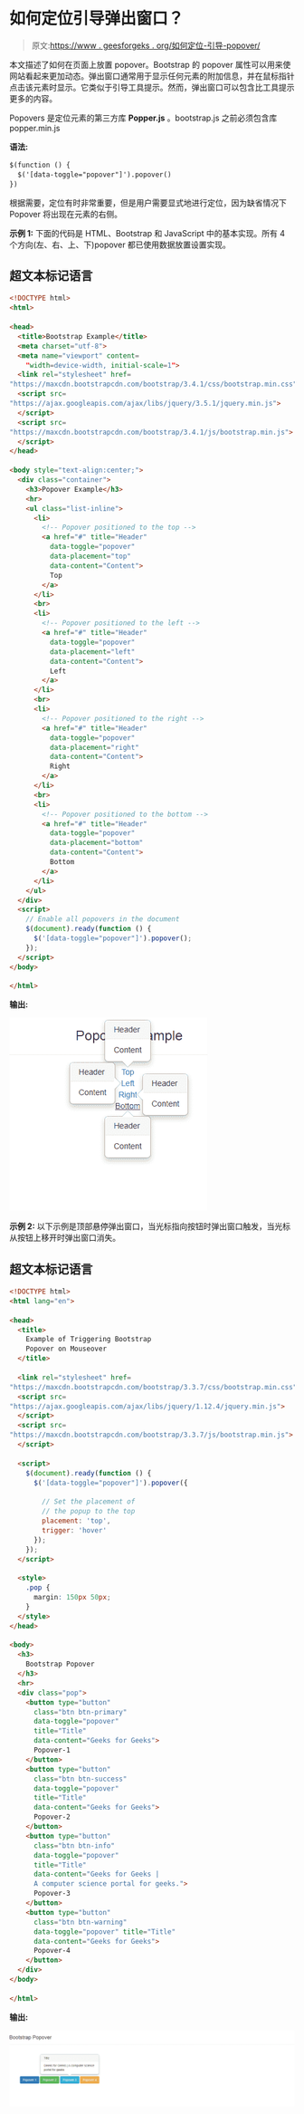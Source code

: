 # 如何定位引导弹出窗口？

> 原文:[https://www . geesforgeks . org/如何定位-引导-popover/](https://www.geeksforgeeks.org/how-to-position-a-bootstrap-popover/)

本文描述了如何在页面上放置 popover。Bootstrap 的 popover 属性可以用来使网站看起来更加动态。弹出窗口通常用于显示任何元素的附加信息，并在鼠标指针点击该元素时显示。它类似于引导工具提示。然而，弹出窗口可以包含比工具提示更多的内容。

Popovers 是定位元素的第三方库 **Popper.js** 。bootstrap.js 之前必须包含库 popper.min.js

**语法:**

```html
$(function () {
  $('[data-toggle="popover"]').popover()
})

```

根据需要，定位有时非常重要，但是用户需要显式地进行定位，因为缺省情况下 Popover 将出现在元素的右侧。

**示例 1:** 下面的代码是 HTML、Bootstrap 和 JavaScript 中的基本实现。所有 4 个方向(左、右、上、下)popover 都已使用数据放置设置实现。

## 超文本标记语言

```html
<!DOCTYPE html>
<html>

<head>
  <title>Bootstrap Example</title>
  <meta charset="utf-8">
  <meta name="viewport" content=
    "width=device-width, initial-scale=1">
  <link rel="stylesheet" href=
"https://maxcdn.bootstrapcdn.com/bootstrap/3.4.1/css/bootstrap.min.css">
  <script src=
"https://ajax.googleapis.com/ajax/libs/jquery/3.5.1/jquery.min.js">
  </script>
  <script src=
"https://maxcdn.bootstrapcdn.com/bootstrap/3.4.1/js/bootstrap.min.js">
  </script>
</head>

<body style="text-align:center;">
  <div class="container">
    <h3>Popover Example</h3>
    <hr>
    <ul class="list-inline">
      <li>
        <!-- Popover positioned to the top -->
        <a href="#" title="Header" 
          data-toggle="popover" 
          data-placement="top" 
          data-content="Content">
          Top
        </a>
      </li>
      <br>
      <li>
        <!-- Popover positioned to the left -->
        <a href="#" title="Header" 
          data-toggle="popover" 
          data-placement="left" 
          data-content="Content">
          Left
        </a>
      </li>
      <br>
      <li>
        <!-- Popover positioned to the right -->
        <a href="#" title="Header" 
          data-toggle="popover" 
          data-placement="right" 
          data-content="Content">
          Right
        </a>
      </li>
      <br>
      <li>
        <!-- Popover positioned to the bottom -->
        <a href="#" title="Header" 
          data-toggle="popover" 
          data-placement="bottom" 
          data-content="Content">
          Bottom
        </a>
      </li>
    </ul>
  </div>
  <script>
    // Enable all popovers in the document
    $(document).ready(function () {
      $('[data-toggle="popover"]').popover();
    });
  </script>
</body>

</html>
```

**输出:**

![](img/7292d8b92f34d16074b1adc9d177bbb3.png)

**示例 2:** 以下示例是顶部悬停弹出窗口，当光标指向按钮时弹出窗口触发，当光标从按钮上移开时弹出窗口消失。

## 超文本标记语言

```html
<!DOCTYPE html>
<html lang="en">

<head>
  <title>
    Example of Triggering Bootstrap
    Popover on Mouseover
  </title>

  <link rel="stylesheet" href=
"https://maxcdn.bootstrapcdn.com/bootstrap/3.3.7/css/bootstrap.min.css">
  <script src=
"https://ajax.googleapis.com/ajax/libs/jquery/1.12.4/jquery.min.js">
  </script>
  <script src=
"https://maxcdn.bootstrapcdn.com/bootstrap/3.3.7/js/bootstrap.min.js">
  </script>

  <script>
    $(document).ready(function () {
      $('[data-toggle="popover"]').popover({

        // Set the placement of 
        // the popup to the top
        placement: 'top',
        trigger: 'hover'
      });
    });
  </script>

  <style>
    .pop {
      margin: 150px 50px;
    }
  </style>
</head>

<body>
  <h3>
    Bootstrap Popover
  </h3>
  <hr>
  <div class="pop">
    <button type="button" 
      class="btn btn-primary" 
      data-toggle="popover" 
      title="Title" 
      data-content="Geeks for Geeks">
      Popover-1
    </button>
    <button type="button" 
      class="btn btn-success" 
      data-toggle="popover" 
      title="Title" 
      data-content="Geeks for Geeks">
      Popover-2
    </button>
    <button type="button" 
      class="btn btn-info" 
      data-toggle="popover" 
      title="Title" 
      data-content="Geeks for Geeks |
      A computer science portal for geeks.">
      Popover-3
    </button>
    <button type="button" 
      class="btn btn-warning" 
      data-toggle="popover" title="Title" 
      data-content="Geeks for Geeks">
      Popover-4
    </button>
  </div>
</body>

</html>
```

**输出:**

![](img/5d59da62497b304b18c028fd81ac4969.png)